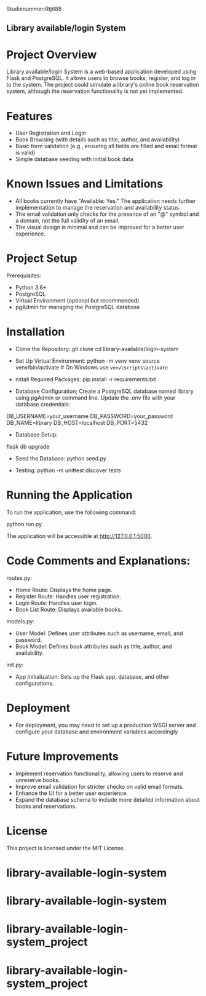 Studienummer:Rtj688

## Library available/login System

# Project Overview

Library available/login System is a web-based application developed using Flask and PostgreSQL. It allows users to browse books, register, and log in to the system. The project could simulate a library's online book reservation system, although the reservation functionality is not yet implemented.

# Features

- User Registration and Login
- Book Browsing (with details such as title, author, and availability)
- Basic form validation (e.g., ensuring all fields are filled and email format  is valid)
- Simple database seeding with initial book data

# Known Issues and Limitations

- All books currently have "Available: Yes." The application needs further implementation to manage the reservation and availability status.
- The email validation only checks for the presence of an "@" symbol and a domain, not the full validity of an email.
- The visual design is minimal and can be improved for a better user experience.

# Project Setup

Prerequisites:

- Python 3.6+
- PostgreSQL
- Virtual Environment (optional but recommended)
- pgAdmin for managing the PostgreSQL database

# Installation

- Clone the Repository:
git clone <repository-URL>
cd library-available/login-system

- Set Up Virtual Environment:
python -m venv venv
source venv/bin/activate  # On Windows use `venv\Scripts\activate`

- nstall Required Packages:
pip install -r requirements.txt

- Database Configuration;
Create a PostgreSQL database named library using pgAdmin or command line.
Update the .env file with your database credentials:

DB_USERNAME=your_username
DB_PASSWORD=your_password
DB_NAME=library
DB_HOST=localhost
DB_PORT=5432

- Database Setup:

flask db upgrade


- Seed the Database:
  python seed.py


- Testing:
  python -m unittest discover tests

# Running the Application
To run the application, use the following command:

python run.py


The application will be accessible at http://127.0.0.1:5000.


# Code Comments and Explanations:

routes.py:

- Home Route: Displays the home page.
- Register Route: Handles user registration.
- Login Route: Handles user login.
- Book List Route: Displays available books.


models.py:
- User Model: Defines user attributes such as username, email, and password.
- Book Model: Defines book attributes such as title, author, and availability.

init.py:
- App Initialization: Sets up the Flask app, database, and other configurations.


# Deployment

- For deployment, you may need to set up a production WSGI server and configure your database and environment variables accordingly.


# Future Improvements
- Implement reservation functionality, allowing users to reserve and unreserve books.
- Improve email validation for stricter checks on valid email formats.
- Enhance the UI for a better user experience.
- Expand the database schema to include more detailed information about books and reservations.


# License

This project is licensed under the MIT License.












# library-available-login-system
# library-available-login-system
# library-available-login-system_project
# library-available-login-system_project
